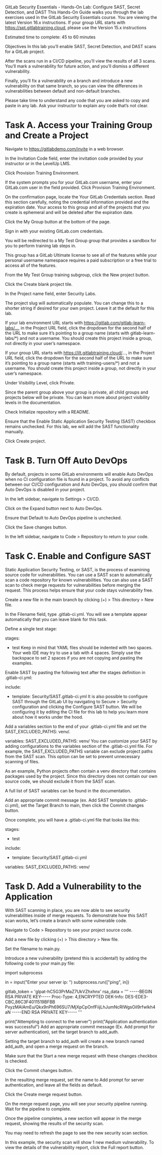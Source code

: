 GitLab Security Essentials - Hands-On Lab: Configure SAST, Secret Detection, and DAST
This Hands-On Guide walks you through the lab exercises used in the GitLab Security Essentials course.
You are viewing the latest Version 16.x instructions. If your group URL starts with https://spt.gitlabtraining.cloud, please use the Version 15.x instructions

Estimated time to complete: 45 to 60 minutes

Objectives
In this lab you’ll enable SAST, Secret Detection, and DAST scans for a GitLab project.

After the scans run in a CI/CD pipeline, you’ll view the results of all 3 scans. You’ll mark a vulnerability for future action, and you’ll dismiss a different vulnerability.

Finally, you’ll fix a vulnerability on a branch and introduce a new vulnerability on that same branch, so you can view the differences in vulnerabilities between default and non-default branches.

Please take time to understand any code that you are asked to copy and paste in any lab. Ask your instructor to explain any code that’s not clear.

# Task A. Access your Training Group and Create a Project
Navigate to https://gitlabdemo.com/invite in a web browser.

In the Invitation Code field, enter the invitation code provided by your instructor or in the LevelUp LMS.

Click Provision Training Environment.

If the system prompts you for your GitLab.com username, enter your GitLab.com user in the field provided. Click Provision Training Environment.

On the confirmation page, locate the Your GitLab Credentials section. Read this section carefully, noting the credential information provided and the expiration date. Your access to this group and all of the projects that you create is ephemeral and will be deleted after the expiration date.

Click the My Group button at the bottom of the page.

Sign in with your existing GitLab.com credentials.

You will be redirected to a My Test Group group that provides a sandbox for you to perform training lab steps in.

This group has a GitLab Ultimate license to see all of the features while your personal username namespace requires a paid subscription or a free trial to access all of the features.

From the My Test Group training subgroup, click the New project button.

Click the Create blank project tile.

In the Project name field, enter Security Labs.

The project slug will automatically populate. You can change this to a shorter string if desired for your own project. Leave it at the default for this lab.

If your lab environment URL starts with https://gitlab.com/gitlab-learn-labs/…, in the Project URL field, click the dropdown for the second half of the URL to make sure it’s pointing to a group name (starts with gitlab-learn-labs/*) and not a username. You should create this project inside a group, not directly in your user’s namespace.

If your group URL starts with https://ilt.gitlabtraining.cloud/..., in the Project URL field, click the dropdown for the second half of the URL to make sure it’s pointing to a group name (starts with training-users/*) and not a username. You should create this project inside a group, not directly in your user’s namespace.

Under Visibility Level, click Private.

Since the parent group above your group is private, all child groups and projects below will be private. You can learn more about project visibility levels in the documentation.

Check Initialize repository with a README.

Ensure that the Enable Static Application Security Testing (SAST) checkbox remains unchecked. For this lab, we will add the SAST functionality manually.

Click Create project.

# Task B. Turn Off Auto DevOps
By default, projects in some GitLab environments will enable Auto DevOps when no CI configuration file is found in a project. To avoid any conflicts between our CI/CD configuration and Auto DevOps, you should confirm that Auto DevOps is disabled in your project.

In the left sidebar, navigate to Settings > CI/CD.

Click on the Expand button next to Auto DevOps.

Ensure that Default to Auto DevOps pipeline is unchecked.

Click the Save changes button.

In the left sidebar, navigate to Code > Repository to return to your code.


# Task C. Enable and Configure SAST
Static Application Security Testing, or SAST, is the process of examining source code for vulnerabilities. You can use a SAST scan to automatically scan a code repository for known vulnerabilities. You can also use a SAST scan to check merge requests for vulnerabilities before merging the request. This process helps ensure that your code stays vulnerability free.

Create a new file in the main branch by clicking (+) > This directory > New file.

In the Filename field, type .gitlab-ci.yml. You will see a template appear automatically that you can leave blank for this task.

Define a single test stage:

stages:
- test
Keep in mind that YAML files should be indented with two spaces. Your web IDE may try to use a tab with 4 spaces. Simply use the backspace to set 2 spaces if you are not copying and pasting the examples.

Enable SAST by pasting the following text after the stages definition in .gitlab-ci.yml:

include:
- template: Security/SAST.gitlab-ci.yml
It is also possible to configure SAST through the GitLab UI by navigating to Secure > Security configuration and clicking the Configure SAST button. We will be configuring it by editing the CI file for this lab to help you learn more about how it works under the hood.

Add a variables section to the end of your .gitlab-ci.yml file and set the SAST_EXCLUDED_PATHS: venv/.

variables:
  SAST_EXCLUDED_PATHS: venv/
You can customize your SAST by adding configurations to the variables section of the .gitlab-ci.yml file. For example, the SAST_EXCLUDED_PATHS variable can exclude project paths from the SAST scan. This option can be set to prevent unnecessary scanning of files.

As an example, Python projects often contain a venv directory that contains packages used by the project. Since this directory does not contain our own source code, we should exclude it from the SAST scan.

A full list of SAST variables can be found in the documentation.

Add an appropriate commit message (ex. Add SAST template to .gitlab-ci.yml), set the Target Branch to main, then click the Commit changes button.

Once complete, you will have a .gitlab-ci.yml file that looks like this:

stages:
- test

include:
- template: Security/SAST.gitlab-ci.yml

variables:
  SAST_EXCLUDED_PATHS: venv/



# Task D. Add a Vulnerability to the Application
With SAST scanning in place, you are now able to see security vulnerabilities inside of merge requests. To demonstrate how this SAST scan works, let’s create a branch with some vulnerable code.

Navigate to Code > Repository to see your project source code.

Add a new file by clicking (+) > This directory > New file.

Set the filename to main.py.

Introduce a new vulnerability (pretend this is accidental!) by adding the following code to your main.py file:

import subprocess

in = input("Enter your server ip: ")
subprocess.run(["ping", in])

gitlab_token = 'glpat-hC5G3PrMaZ7UkVZhxhnx'
rsa_data = '''
-----BEGIN RSA PRIVATE KEY-----
Proc-Type: 4,ENCRYPTED
DEK-Info: DES-EDE3-CBC,86C3F4011519BFBB
PxyzMAlAmEu/Qkx9nPh696SU7/MjXpCpOnfFiijLhJumNcRlWgsOiI9rfwlkh4aN
-----END RSA PRIVATE KEY-----
'''

print("Attempting to connect to the server")
print("Application authentication was successful")
Add an appropriate commit message (Ex. Add prompt for server authentication), set the target branch to add_auth.

Setting the target branch to add_auth will create a new branch named add_auth, and open a merge request on the branch.

Make sure that the Start a new merge request with these changes checkbox is checked.

Click the Commit changes button.

In the resulting merge request, set the name to Add prompt for server authentication, and leave all the fields as default.

Click the Create merge request button.

On the merge request page, you will see your security pipeline running. Wait for the pipeline to complete.

Once the pipeline completes, a new section will appear in the merge request, showing the results of the security scan.

You may need to refresh the page to see the new security scan section.

In this example, the security scan will show 1 new medium vulnerability. To view the details of the vulnerability report, click the Full report button.

